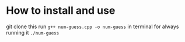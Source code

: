 # How to install and use 
git clone this
run `g++ num-guess.cpp -o num-guess` in terminal
for always running it `./num-guess`
